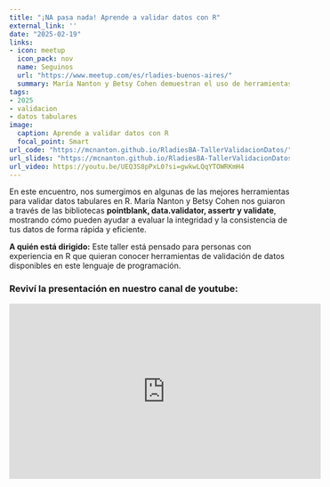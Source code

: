 ```yaml
---
title: "¡NA pasa nada! Aprende a validar datos con R"
external_link: ''
date: "2025-02-19"
links:
- icon: meetup
  icon_pack: nov
  name: Seguinos
  url: "https://www.meetup.com/es/rladies-buenos-aires/"
  summary: María Nanton y Betsy Cohen demuestran el uso de herramientas de validación de datos con R.
tags:
- 2025
- validacion
- datos tabulares
image:
  caption: Aprende a validar datos con R
  focal_point: Smart
url_code: "https://mcnanton.github.io/RladiesBA-TallerValidacionDatos/"
url_slides: "https://mcnanton.github.io/RladiesBA-TallerValidacionDatos/slides/#/title-slide"
url_video: https://youtu.be/UEQ3S8pPxL0?si=gwkwLQqYTOWRKmH4
---
```



En este encuentro, nos sumergimos en algunas de las mejores herramientas para validar datos tabulares en R. 
María Nanton y Betsy Cohen nos guiaron a través de las bibliotecas **pointblank, data.validator, assertr y validate**, mostrando cómo pueden ayudar a evaluar la integridad y la consistencia de tus datos de forma rápida y eficiente.

**A quién está dirigido:**
Este taller está pensado para personas con experiencia en R que quieran conocer herramientas de validación de datos disponibles en este lenguaje de programación.

### Reviví la presentación en nuestro canal de youtube:

<iframe width="560" height="315" src="https://www.youtube.com/embed/puykTjJ43Xs?si=gw8MFluRhkgICPY9" title="YouTube video player" frameborder="0" allow="accelerometer; autoplay; clipboard-write; encrypted-media; gyroscope; picture-in-picture; web-share" referrerpolicy="strict-origin-when-cross-origin" allowfullscreen></iframe>


